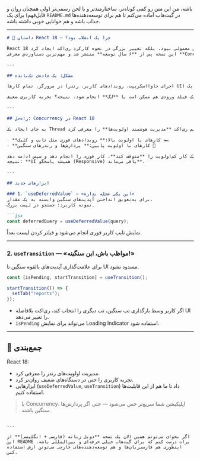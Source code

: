 باشه، من این متن رو کمی کوتاه‌تر، ساختارمندتر و با لحن رسمی‌تر (ولی همچنان روان و قابل‌فهم) برای یک `README.md` در گیت‌هاب آماده می‌کنم تا هم برای توسعه‌دهنده‌ها جذاب باشه و هم خوانایی خوبی داشته باشه.

---

````markdown
# 🚀 داستان React 18 — چرا یک انقلاب بود؟

React 18 فقط یک به‌روزرسانی معمولی نبود، بلکه تغییر بزرگی در نحوه کارکرد ری‌اکت ایجاد کرد.  
این نسخه پس از **۶ سال توسعه** منتشر شد و مهم‌ترین دستاوردش معرفی **Concurrency** بود — قابلیتی که تجربه کاربری را به سطح جدیدی رساند.

---

## مشکل: یک جاده‌ی تک‌بانده

در مرورگر، تمام کارها (اجرای جاوااسکریپت، رویدادهای کاربر، رندر UI) در یک **Thread** مشترک انجام می‌شوند — مثل یک جاده تک‌بانده 🛣️.

اگر ری‌اکت مشغول رندر یک لیست بزرگ باشد، حتی تایپ کردن در یک فیلد ورودی هم ممکن است با **لگ** انجام شود. نتیجه؟ تجربه کاربری ضعیف 😫.

---

## راه‌حل: Concurrency در React 18

به جای ایجاد یک Thread جداگانه، تیم ری‌اکت **مدیریت هوشمند اولویت‌ها** را معرفی کرد:

- **کارهای با اولویت بالا:** رویدادهای فوری مثل تایپ و کلیک 🏎️
- **کارهای با اولویت پایین:** پردازش‌ها و رندرهای سنگین 🐢

ری‌اکت ۱۸ می‌تواند یک کار کم‌اولویت را **متوقف کند**، کار فوری را انجام دهد و سپس ادامه دهد.  
نتیجه: **UI همیشه پاسخگو (Responsive) باقی می‌ماند**.

---

## ابزارهای جدید

### 1. `useDeferredValue` — «این یکی عجله نداره»
برای به‌تعویق انداختن آپدیت‌های سنگین وابسته به یک مقدار.  
نمونه کاربرد: جستجو در لیست بزرگ.

```jsx
const deferredQuery = useDeferredValue(query);
````

نمایش تایپ کاربر فوری انجام می‌شود و فیلتر کردن لیست بعداً.

---

### 2. `useTransition` — «مواظب باش، این سنگینه!»

برای علامت‌گذاری آپدیت‌های بالقوه سنگین تا UI مسدود نشود.

```jsx
const [isPending, startTransition] = useTransition();

startTransition(() => {
  setTab("reports");
});
```

* اگر کاربر وسط بارگذاری تب سنگین، تب دیگری را انتخاب کند، ری‌اکت بلافاصله UI را تغییر می‌دهد.
* `isPending` می‌تواند برای نمایش Loading Indicator استفاده شود.

---

## 🎯 جمع‌بندی

React 18:

* مدیریت اولویت‌های رندر را معرفی کرد.
* تجربه کاربری را حتی در دستگاه‌های ضعیف روان‌تر کرد.
* ابزارهایی (`useDeferredValue`, `useTransition`) داد تا ما هم از این قابلیت‌ها استفاده کنیم.

> با Concurrency، اپلیکیشن شما سریع‌تر حس می‌شود — حتی اگر پردازش‌ها سنگین باشند.

```

---

اگر بخوای می‌تونم همین الان یک نسخه **دوبل زبانه (فارسی + انگلیسی)** از این README برات درست کنم که برای گیت‌هاب خیلی حرفه‌ای و بین‌المللی باشه. اینطوری هم فارسی‌زبان‌ها و هم توسعه‌دهنده‌های خارجی می‌تونن ازش استفاده کنن.
```
